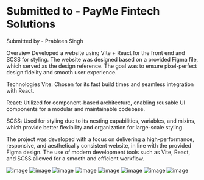 # Submitted to - PayMe Fintech Solutions 

Submitted by - Prableen Singh 

Overview
Developed a website using Vite + React for the front end and SCSS for styling. The website was designed based on a provided Figma file, which served as the design reference. The goal was to ensure pixel-perfect design fidelity and smooth user experience.

Technologies
Vite: Chosen for its fast build times and seamless integration with React.

React: Utilized for component-based architecture, enabling reusable UI components for a modular and maintainable codebase.

SCSS: Used for styling due to its nesting capabilities, variables, and mixins, which provide better flexibility and organization for large-scale styling.

The project was developed with a focus on delivering a high-performance, responsive, and aesthetically consistent website, in line with the provided Figma design. The use of modern development tools such as Vite, React, and SCSS allowed for a smooth and efficient workflow.

![image](https://github.com/user-attachments/assets/7e18dd07-f3fd-49de-ac98-9698e7ddba0e)
![image](https://github.com/user-attachments/assets/f6fd53a4-6d3c-409c-acc3-96fa5c5d3df0)
![image](https://github.com/user-attachments/assets/2b376ac8-a809-41b2-b3c7-64ff7db5c485)
![image](https://github.com/user-attachments/assets/138ae388-f710-4539-86ad-90778d0efab8)
![image](https://github.com/user-attachments/assets/44b8b7c7-4801-4eb8-b51b-e0f852f49f89)
![image](https://github.com/user-attachments/assets/3473483f-48d1-49f8-9f38-d1a26f495104)
![image](https://github.com/user-attachments/assets/5c0e544c-7229-412f-bd9f-a759212da65f)
![image](https://github.com/user-attachments/assets/95dcd51c-2dce-4a61-ba67-4a370400bba2)


